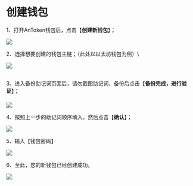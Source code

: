 # 创建钱包

1、打开AnToken钱包后，点击【**创建新钱包**】；

![](../.gitbook/assets/微信图片编辑\_20220527155214.jpg)

2、选择想要创建的钱包主链；（此处以以太坊钱包为例）\


![](../.gitbook/assets/微信图片编辑\_20220527155300.jpg)

##

##

3、进入备份助记词页面后，请勿截图助记词，备份后点击【**备份完成，进行验证**】；

####

#### &#x20;

![](../.gitbook/assets/微信图片编辑\_20220527155517.jpg)

4、按照上一步的助记词顺序填入，然后点击【**确认**】；

![](../.gitbook/assets/微信图片编辑\_20220527155541.jpg)

5、输入【钱包密码】

![](../.gitbook/assets/微信图片编辑\_20220527155621.jpg)

6、至此，您的新钱包已经创建成功。

![](../.gitbook/assets/微信图片\_20220527155629.jpg)
